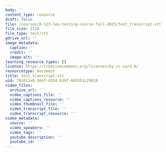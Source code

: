 ```yaml
---
body: ''
content_type: resource
draft: false
file: /courses/8-123-leo-testing-course-fall-2025/test_transcript.vtt
file_size: 2118
file_type: text/vtt
gdrive_url: ''
image_metadata:
  caption: ''
  credit: ''
  image-alt: ''
learning_resource_types: []
license: https://creativecommons.org/licenses/by-nc-sa/4.0/
resourcetype: Document
title: test_transcript.vtt
uid: 78c011e8-364f-4534-b397-665551c29810
video_files:
  archive_url: ''
  video_captions_file: ''
  video_captions_resource: ''
  video_thumbnail_file: ''
  video_transcript_file: ''
  video_transcript_resource: ''
video_metadata:
  source: ''
  video_speakers: ''
  video_tags: ''
  youtube_description: ''
  youtube_id: ''
---
```

